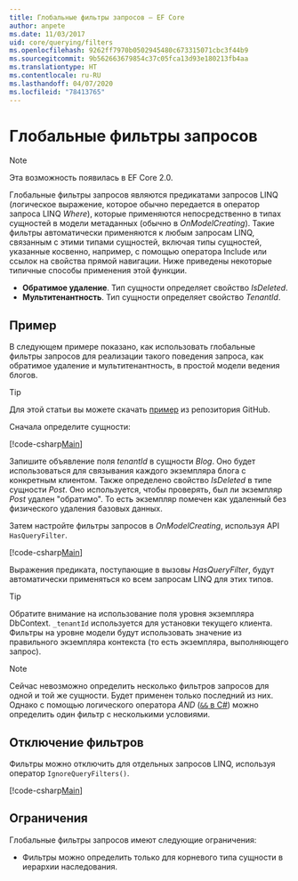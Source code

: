 ```yaml
---
title: Глобальные фильтры запросов — EF Core
author: anpete
ms.date: 11/03/2017
uid: core/querying/filters
ms.openlocfilehash: 9262ff7970b0502945480c673315071cbc3f44b9
ms.sourcegitcommit: 9b562663679854c37c05fca13d93e180213fb4aa
ms.translationtype: HT
ms.contentlocale: ru-RU
ms.lasthandoff: 04/07/2020
ms.locfileid: "78413765"
---
```

# <a name="global-query-filters"></a>Глобальные фильтры запросов

> [!NOTE]
> Эта возможность появилась в EF Core 2.0.

Глобальные фильтры запросов являются предикатами запросов LINQ (логическое выражение, которое обычно передается в оператор запроса LINQ *Where*), которые применяются непосредственно в типах сущностей в модели метаданных (обычно в *OnModelCreating*). Такие фильтры автоматически применяются к любым запросам LINQ, связанным с этими типами сущностей, включая типы сущностей, указанные косвенно, например, с помощью оператора Include или ссылок на свойства прямой навигации. Ниже приведены некоторые типичные способы применения этой функции.

* **Обратимое удаление**. Тип сущности определяет свойство *IsDeleted*.
* **Мультитенантность**. Тип сущности определяет свойство *TenantId*.

## <a name="example"></a>Пример

В следующем примере показано, как использовать глобальные фильтры запросов для реализации такого поведения запроса, как обратимое удаление и мультитенантность, в простой модели ведения блогов.

> [!TIP]
> Для этой статьи вы можете скачать [пример](https://github.com/dotnet/EntityFramework.Docs/tree/master/samples/core/QueryFilters) из репозитория GitHub.

Сначала определите сущности:

[!code-csharp[Main](../../../samples/core/QueryFilters/Program.cs#Entities)]

Запишите объявление поля _tenantId_ в сущности _Blog_. Оно будет использоваться для связывания каждого экземпляра блога с конкретным клиентом. Также определено свойство _IsDeleted_ в типе сущности _Post_. Оно используется, чтобы проверять, был ли экземпляр _Post_ удален "обратимо". То есть экземпляр помечен как удаленный без физического удаления базовых данных.

Затем настройте фильтры запросов в _OnModelCreating_, используя API `HasQueryFilter`.

[!code-csharp[Main](../../../samples/core/QueryFilters/Program.cs#Configuration)]

Выражения предиката, поступающие в вызовы _HasQueryFilter_, будут автоматически применяться ко всем запросам LINQ для этих типов.

> [!TIP]
> Обратите внимание на использование поля уровня экземпляра DbContext. `_tenantId` используется для установки текущего клиента. Фильтры на уровне модели будут использовать значение из правильного экземпляра контекста (то есть экземпляра, выполняющего запрос).

> [!NOTE]
> Сейчас невозможно определить несколько фильтров запросов для одной и той же сущности. Будет применен только последний из них. Однако с помощью логического оператора _AND_ ([`&&` в C#](https://docs.microsoft.com/dotnet/csharp/language-reference/operators/boolean-logical-operators#conditional-logical-and-operator-)) можно определить один фильтр с несколькими условиями.

## <a name="disabling-filters"></a>Отключение фильтров

Фильтры можно отключить для отдельных запросов LINQ, используя оператор `IgnoreQueryFilters()`.

[!code-csharp[Main](../../../samples/core/QueryFilters/Program.cs#IgnoreFilters)]

## <a name="limitations"></a>Ограничения

Глобальные фильтры запросов имеют следующие ограничения:

* Фильтры можно определить только для корневого типа сущности в иерархии наследования.
